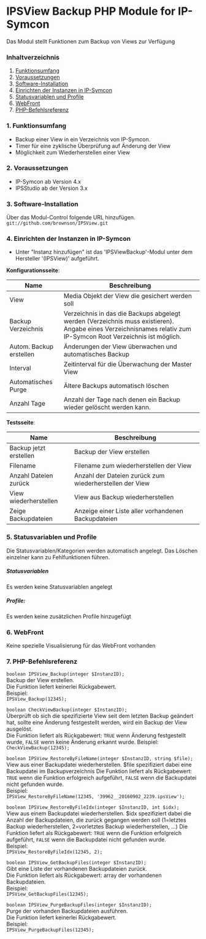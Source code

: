 # IPSView Backup PHP Module for IP-Symcon
Das Modul stellt Funktionen zum Backup von Views zur Verfügung

### Inhaltverzeichnis

1. [Funktionsumfang](#1-funktionsumfang)
2. [Voraussetzungen](#2-voraussetzungen)
3. [Software-Installation](#3-software-installation)
4. [Einrichten der Instanzen in IP-Symcon](#4-einrichten-der-instanzen-in-ip-symcon)
5. [Statusvariablen und Profile](#5-statusvariablen-und-profile)
6. [WebFront](#6-webfront)
7. [PHP-Befehlsreferenz](#7-php-befehlsreferenz)

### 1. Funktionsumfang

* Backup einer View in ein Verzeichnis von IP-Symcon.
* Timer für eine zyklische Überprüfung auf Änderung der View
* Möglichkeit zum Wiederherstellen einer View

### 2. Voraussetzungen

- IP-Symcon ab Version 4.x
- IPSStudio ab der Version 3.x

### 3. Software-Installation

Über das Modul-Control folgende URL hinzufügen.  
`git://github.com/brownson/IPSView.git`  

### 4. Einrichten der Instanzen in IP-Symcon

- Unter "Instanz hinzufügen" ist das 'IPSViewBackup'-Modul unter dem Hersteller '(IPSView)' aufgeführt.  

__Konfigurationsseite__:

Name                    | Beschreibung
----------------------- | ---------------------------------
View                    | Media Objekt der View die gesichert werden soll
Backup Verzeichnis      | Verzeichnis in das die Backups abgelegt werden (Verzeichnis muss existieren). Angabe eines Verzeichnisnames relativ zum IP-Symcon Root Verzeichnis ist möglich.
Autom. Backup erstellen | Änderungen der View überwachen und automatisches Backup 
Interval                | Zeitinterval für die Überwachung der Master View
Automatisches Purge     | Ältere Backups automatisch löschen
Anzahl Tage             | Anzahl der Tage nach denen ein Backup wieder gelöscht werden kann.

__Testsseite__:

Name                    | Beschreibung
----------------------- | ---------------------------------
Backup jetzt erstellen  | Backup der View erstellen
Filename                | Filename zum wiederherstellen der View
Anzahl Dateien zurück   | Anzahl der Dateien zurück zum wiederherstellen der View
View wiederherstellen   | View aus Backup wiederherstellen
Zeige Backupdateien     | Anzeige einer Liste aller vorhandenen Backupdateien

### 5. Statusvariablen und Profile

Die Statusvariablen/Kategorien werden automatisch angelegt. Das Löschen einzelner kann zu Fehlfunktionen führen.

##### Statusvariablen

Es werden keine Statusvariablen angelegt

##### Profile:

Es werden keine zusätzlichen Profile hinzugefügt

### 6. WebFront

Keine spezielle Visualisierung für das WebFront vorhanden

### 7. PHP-Befehlsreferenz

`boolean IPSView_Backup(integer $InstanzID);`  
Backup der View erstellen.  
Die Funktion liefert keinerlei Rückgabewert.  
Beispiel:  
`IPSView_Backup(12345);`

`boolean CheckViewBackup(integer $InstanzID);`  
Überprüft ob sich die spezifizierte View seit dem letzten Backup geändert hat, sollte eine Änderung festgestellt werden, wird ein Backup der View ausgelöst.  
Die Funktion liefert als Rückgabewert: `TRUE` wenn Änderung festgestellt wurde, `FALSE` wenn keine Änderung erkannt wurde.
Beispiel:  
`CheckViewBackup(12345);`

`boolean IPSView_RestoreByFileName(integer $InstanzID, string $file);`  
View aus einer Backupdatei wiederherstellen. $file spezifiziert dabei eine Backupdatei im Backupverzeichnis
Die Funktion liefert als Rückgabewert: `TRUE` wenn die Funktion erfolgreich aufgeführt, `FALSE` wenn die Backupdatei nicht gefunden wurde.  
Beispiel:  
`IPSView_RestoreByFileName(12345, '39962__20160902_2239.ipsView');`

`boolean IPSView_RestoreByFileIdx(integer $InstanzID, int $idx);`  
View aus einem Backupdatei wiederherstellen. $idx spezifiziert dabei die Anzahl der Backupdateien, die zurück gegangen werden  soll (1=letztes Backup wiederherstellen, 2=vorletztes Backup wiederherstellen, ...)
Die Funktion liefert als Rückgabewert: `TRUE` wenn die Funktion erfolgreich aufgeführt, `FALSE` wenn die Backupdatei nicht gefunden wurde.  
Beispiel:  
`IPSView_RestoreByFileIdx(12345, 2);`

`boolean IPSView_GetBackupFiles(integer $InstanzID);`  
Gibt eine Liste der vorhandenen Backupdateien zurück.  
Die Funktion liefert als Rückgabewert: array der vorhandenen Backupdateien.  
Beispiel:  
`IPSView_GetBackupFiles(12345);`

`boolean IPSView_PurgeBackupFiles(integer $InstanzID);`  
Purge der vorhanden Backupdateien ausführen.  
Die Funktion liefert keinerlei Rückgabewert.  
Beispiel:  
`IPSView_PurgeBackupFiles(12345);`
